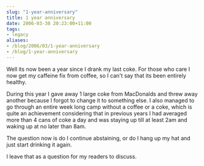 ```yaml
---
slug: "1-year-anniversary"
title: 1 year anniversary
date: 2006-03-30 20:23:00+11:00
tags:
- legacy
aliases:
- /blog/2006/03/1-year-anniversary
- /blog/1-year-anniversary
---
```


Well its now been a year since I drank my last coke. For those who care I now get my caffeine fix from coffee, so I can't say that its been entirely healthy.

During this year I gave away 1 large coke from MacDonalds and threw away another because I forgot to change it to something else. I also managed to go through an entire week long camp without a coffee or a coke, which is quite an achievement considering that in previous years I had averaged more than 4 cans of coke a day and was staying up till at least 2am and waking up at no later than 8am.

The question now is do I continue abstaining, or do I hang up my hat and just start drinking it again.

I leave that as a question for my readers to discuss.
